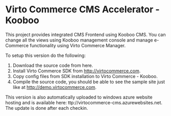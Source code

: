 Virto Commerce CMS Accelerator - Kooboo 
=========

This project provides integrated CMS Frontend using Kooboo CMS. You can change all the views using Kooboo 
management console and manage e-Commerce functionality using Virto Commerce Manager.

To setup this version do the following:

1. Download the source code from here.
2. Install Virto Commerce SDK from http://virtocommerce.com.
3. Copy config files from SDK installation to Virto Commerce - Kooboo.
4. Compile the source code, you should be able to see the sample site just like at http://demo.virtocommerce.com.


This version is also automatically uploaded to windows azure website hosting and is available here:
ttp://virtocommerce-cms.azurewebsites.net. The update is done after each checkin.






